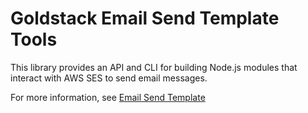 # Goldstack Email Send Template Tools

This library provides an API and CLI for building Node.js modules that interact with AWS SES to send email messages.

For more information, see [Email Send Template](https://docs.goldstack.party/docs/modules/email-send)

